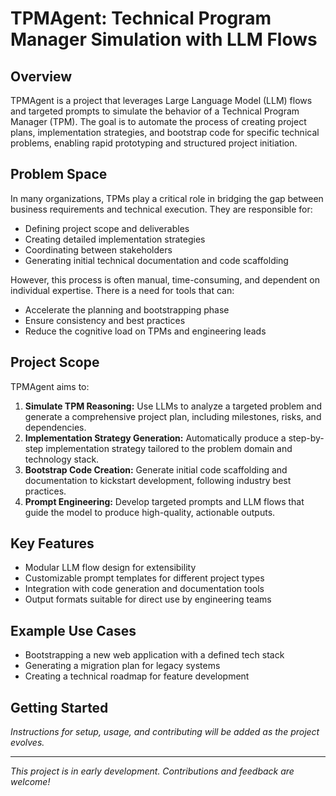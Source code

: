 # TPMAgent: Technical Program Manager Simulation with LLM Flows

## Overview

TPMAgent is a project that leverages Large Language Model (LLM) flows and targeted prompts to simulate the behavior of a Technical Program Manager (TPM). The goal is to automate the process of creating project plans, implementation strategies, and bootstrap code for specific technical problems, enabling rapid prototyping and structured project initiation.

## Problem Space

In many organizations, TPMs play a critical role in bridging the gap between business requirements and technical execution. They are responsible for:
- Defining project scope and deliverables
- Creating detailed implementation strategies
- Coordinating between stakeholders
- Generating initial technical documentation and code scaffolding

However, this process is often manual, time-consuming, and dependent on individual expertise. There is a need for tools that can:
- Accelerate the planning and bootstrapping phase
- Ensure consistency and best practices
- Reduce the cognitive load on TPMs and engineering leads

## Project Scope

TPMAgent aims to:
1. **Simulate TPM Reasoning:** Use LLMs to analyze a targeted problem and generate a comprehensive project plan, including milestones, risks, and dependencies.
2. **Implementation Strategy Generation:** Automatically produce a step-by-step implementation strategy tailored to the problem domain and technology stack.
3. **Bootstrap Code Creation:** Generate initial code scaffolding and documentation to kickstart development, following industry best practices.
4. **Prompt Engineering:** Develop targeted prompts and LLM flows that guide the model to produce high-quality, actionable outputs.

## Key Features

- Modular LLM flow design for extensibility
- Customizable prompt templates for different project types
- Integration with code generation and documentation tools
- Output formats suitable for direct use by engineering teams

## Example Use Cases

- Bootstrapping a new web application with a defined tech stack
- Generating a migration plan for legacy systems
- Creating a technical roadmap for feature development

## Getting Started

*Instructions for setup, usage, and contributing will be added as the project evolves.*

---

*This project is in early development. Contributions and feedback are welcome!*